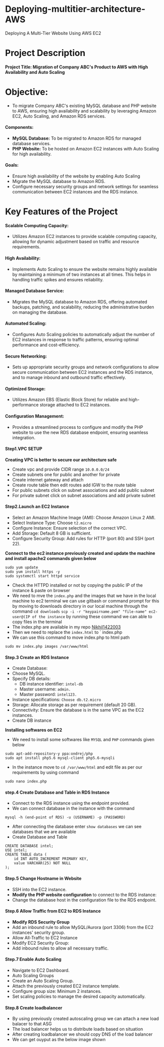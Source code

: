 # Deploying-multitier-architecture-AWS
 Deploying A Multi-Tier Website Using AWS EC2

# Project Description

#### Project Title: Migration of Company ABC's Product to AWS with High Availability and Auto Scaling

# Objective:
- To migrate Company ABC's existing MySQL database and PHP website to AWS, ensuring high availability and scalability by leveraging Amazon EC2, Auto Scaling, and Amazon RDS services.

#### Components:
- **MySQL Database:** To be migrated to Amazon RDS for managed database services.
- **PHP Website:** To be hosted on Amazon EC2 instances with Auto Scaling for high availability.

#### Goals:
- Ensure high availability of the website by enabling Auto Scaling
- Migrate the MySQL database to Amazon RDS.
- Configure necessary security groups and network settings for seamless communication between EC2 instances and the RDS instance.

# Key Features of the Project

#### Scalable Computing Capacity:
- Utilizes Amazon EC2 instances to provide scalable computing capacity, allowing for dynamic adjustment based on traffic and resource requirements.

#### High Availability:
- Implements Auto Scaling to ensure the website remains highly available by maintaining a minimum of two instances at all times. This helps in handling traffic spikes and ensures reliability.

#### Managed Database Service:
- Migrates the MySQL database to Amazon RDS, offering automated backups, patching, and scalability, reducing the administrative burden on managing the database.

#### Automated Scaling:
- Configures Auto Scaling policies to automatically adjust the number of EC2 instances in response to traffic patterns, ensuring optimal performance and cost-efficiency.

#### Secure Networking:
- Sets up appropriate security groups and network configurations to allow secure communication between EC2 instances and the RDS instance, and to manage inbound and outbound traffic effectively.

#### Optimized Storage:
- Utilizes Amazon EBS (Elastic Block Store) for reliable and high-performance storage attached to EC2 instances.

#### Configuration Management:
- Provides a streamlined process to configure and modify the PHP website to use the new RDS database endpoint, ensuring seamless integration.

#### Step1.VPC SETUP
 **Creating VPC is better to secure our architecture safe**
- Create vpc and provide CIDR range ` 10.0.0.0/24 `
- Create subnets one for public and another for private
- Create internet gateway and attach
- Create route table then edit routes add IGW to the route table
- For public subnets click on subnet associations and add public subnet
- For private subnet click on subnet associations and add private subnet

#### Step2.Launch an EC2 Instance
- Select an Amazon Machine Image (AMI): Choose Amazon Linux 2 AMI.
- Select Instance Type: Choose ` t2.micro `
- Configure Instance: Ensure selection of the correct VPC.
- Add Storage: Default 8 GB is sufficient.
- Configure Security Group: Add rules for HTTP (port 80) and SSH (port 22).


**Connect to the ec2 instance previously created and update the machine and install apache2 commands given below**
```
sudo yum update
sudo yum install https -y
sudo systemctl start httpd service

```

- Check the HTTPD installed or not by copying the public IP of the instance & paste on browser
- We need to mve the ` index.php ` and the images that we have in the local machine to ec2 terminal we can use gitbash or command prompt for this by moving to downloads directory in our local machine through the command ` cd downloads ` ` scp -i -r "keypairname.pem" "file-name" ec2-user@(IP of the instance ` by running these command we can able to copy files in the terminal
- The index.php are available in my repo [Nikhil1422003](https://github.com/Nikhil1422003/Deploying-multitier-architecture-AWS/blob/main/index.php)
- Then we need to replace the ` index.html ` to ` index.php
- We can use this command to move index.php to html path
```
sudo mv index.php images /var/www/html
```

#### Step.3 Create an RDS Instance
- Create Database:
- Choose MySQL.
- Specify DB details:
  - DB instance identifier: ` intel-db `
  - Master username: ` admin. `
  - Master password: ` intel123. `
- Instance specifications: ` Choose db.t2.micro `
- Storage: Allocate storage as per requirement (default 20 GB).
- Connectivity: Ensure the database is in the same VPC as the EC2 instances.
- Create DB instance

**Installing softwares on EC2**
- We need to install some softwares like ` MYSQL ` and ` PHP ` commands given below
```
sudo apt-add-repository-y ppa:ondrej/php
sudo apt install php5.6 mysql-client php5.6-mysqli
```
- In the instance move to ` cd /var/www/html ` and edit file as per our requirements by using command
```
sudo nano index.php
```

#### step.4  Create Database and Table in RDS Instance
- Connect to the RDS instance using the endpoint provided.
- We can connect database in the instance with the command
```
mysql -h (end-point of RDS) -u (USERNAME) -p (PASSWORD)
```
- After connecting the database enter ` show databases ` we can see databases that we are available
- Create Database and Table
```
CREATE DATABASE intel;
USE intel;
CREATE TABLE data (
    id INT AUTO_INCREMENT PRIMARY KEY,
    value VARCHAR(25) NOT NULL
);

```
#### Step.5  Change Hostname in Website
- SSH into the EC2 instance.
- **Modify the PHP website configuration**  to connect to the RDS instance:
- Change the database host in the configuration file to the RDS endpoint.

#### Step.6  Allow Traffic from EC2 to RDS Instance
- **Modify RDS Security Group**
- Add an inbound rule to allow MySQL/Aurora (port 3306) from the EC2 instances' security group.
- Allow All-Traffic to EC2 Instance
- Modify EC2 Security Group:
- Add inbound rules to allow all necessary traffic.

#### Step.7 Enable Auto Scaling
- Navigate to EC2 Dashboard.
- Auto Scaling Groups
- Create an Auto Scaling Group.
- Attach the previously created EC2 instance template.
- Configure group size: Minimum 2 instances.
- Set scaling policies to manage the desired capacity automatically.

#### Step.8 Create loadbalancer
- By using previously created autoscaling group we can attach a new load balacer to that ASG
- The load balancer helps us to distribute loads based on situation
- After creating loadbalancer we should copy DNS of the load balancer 
- We can get ouyput as the below image shown


  
